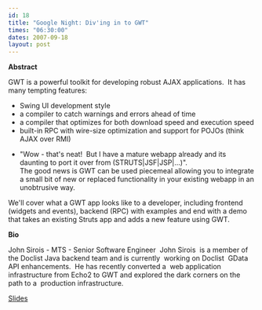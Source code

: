 ```yaml
---
id: 18
title: "Google Night: Div'ing in to GWT"
times: "06:30:00"
dates: 2007-09-18
layout: post
---
```

 **Abstract**  
  
GWT is a powerful toolkit for developing robust AJAX applications.&nbsp; It has many tempting features:   
+ Swing UI development style  
+ a compiler to catch warnings and errors ahead of time  
+ a compiler that optimizes for both download speed and execution speed  
+ built-in RPC with wire-size optimization and support for POJOs (think AJAX over RMI)   
  
- "Wow - that's neat!&nbsp; But I have a mature webapp already and its daunting to port it over from (STRUTS|JSF|JSP|...)".  
The good news is GWT can be used piecemeal allowing you to integrate a small bit of new or replaced functionality in your existing webapp in an unobtrusive way.   
  
We'll cover what a GWT app looks like to a developer, including frontend (widgets and events), backend (RPC) with examples and end with a demo that takes an existing Struts app and adds a new feature using GWT.&nbsp;   
  
**Bio**

John Sirois - MTS - Senior Software Engineer&nbsp; John Sirois&nbsp; is a member of the Doclist Java backend team and is currently&nbsp; working on Doclist&nbsp; GData API enhancements.&nbsp; He has recently converted a&nbsp; web application&nbsp; infrastructure from Echo2 to GWT and explored the dark corners on the path to a&nbsp; production infrastructure.

[Slides](http://base.google.com/base/a/1622702/D385666065981266606 )

